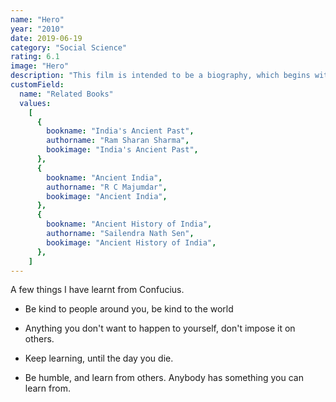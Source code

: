 ```yaml
---
name: "Hero"
year: "2010"
date: 2019-06-19
category: "Social Science"
rating: 6.1
image: "Hero"
description: "This film is intended to be a biography, which begins with Confucius in his later years, during a time of exile, and flashes back to his time as a young man, a teacher, a husband, and a philosopher in the 5th century BCE. The movie retained some criticism for romanticizing the life of the titular character with a few extra action scenes and stories of military."
customField:
  name: "Related Books"
  values:
    [
      {
        bookname: "India's Ancient Past",
        authorname: "Ram Sharan Sharma",
        bookimage: "India's Ancient Past",
      },
      {
        bookname: "Ancient India",
        authorname: "R C Majumdar",
        bookimage: "Ancient India",
      },
      {
        bookname: "Ancient History of India",
        authorname: "Sailendra Nath Sen",
        bookimage: "Ancient History of India",
      },
    ]
---
```


A few things I have learnt from Confucius.

- Be kind to people around you, be kind to the world

- Anything you don't want to happen to yourself, don't impose it on others.

- Keep learning, until the day you die.

- Be humble, and learn from others. Anybody has something you can learn from.
